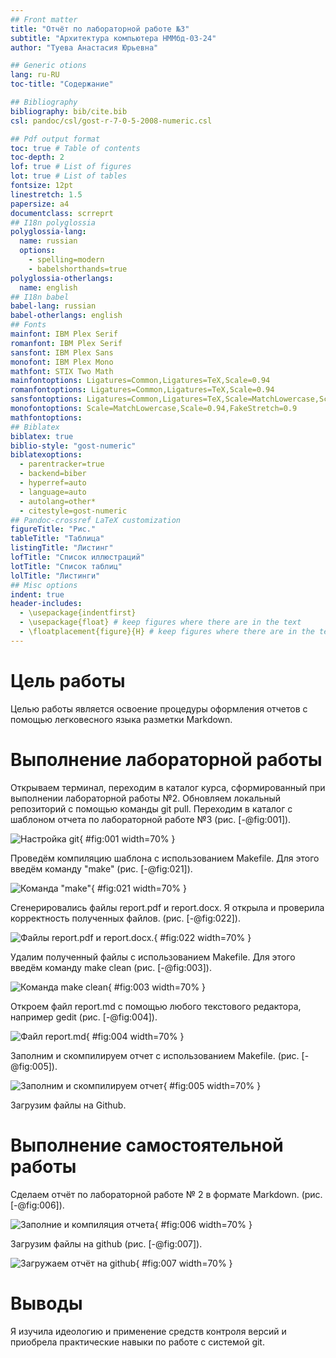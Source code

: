 ```yaml
---
## Front matter
title: "Отчёт по лабораторной работе №3"
subtitle: "Архитектура компьютера НММбд-03-24"
author: "Туева Анастасия Юрьевна"

## Generic otions
lang: ru-RU
toc-title: "Содержание"

## Bibliography
bibliography: bib/cite.bib
csl: pandoc/csl/gost-r-7-0-5-2008-numeric.csl

## Pdf output format
toc: true # Table of contents
toc-depth: 2
lof: true # List of figures
lot: true # List of tables
fontsize: 12pt
linestretch: 1.5
papersize: a4
documentclass: scrreprt
## I18n polyglossia
polyglossia-lang:
  name: russian
  options:
	- spelling=modern
	- babelshorthands=true
polyglossia-otherlangs:
  name: english
## I18n babel
babel-lang: russian
babel-otherlangs: english
## Fonts
mainfont: IBM Plex Serif
romanfont: IBM Plex Serif
sansfont: IBM Plex Sans
monofont: IBM Plex Mono
mathfont: STIX Two Math
mainfontoptions: Ligatures=Common,Ligatures=TeX,Scale=0.94
romanfontoptions: Ligatures=Common,Ligatures=TeX,Scale=0.94
sansfontoptions: Ligatures=Common,Ligatures=TeX,Scale=MatchLowercase,Scale=0.94
monofontoptions: Scale=MatchLowercase,Scale=0.94,FakeStretch=0.9
mathfontoptions:
## Biblatex
biblatex: true
biblio-style: "gost-numeric"
biblatexoptions:
  - parentracker=true
  - backend=biber
  - hyperref=auto
  - language=auto
  - autolang=other*
  - citestyle=gost-numeric
## Pandoc-crossref LaTeX customization
figureTitle: "Рис."
tableTitle: "Таблица"
listingTitle: "Листинг"
lofTitle: "Список иллюстраций"
lotTitle: "Список таблиц"
lolTitle: "Листинги"
## Misc options
indent: true
header-includes:
  - \usepackage{indentfirst}
  - \usepackage{float} # keep figures where there are in the text
  - \floatplacement{figure}{H} # keep figures where there are in the text
---
```


# Цель работы

Целью работы является освоение процедуры оформления отчетов с помощью легковесного языка разметки Markdown.

# Выполнение лабораторной работы

Открываем терминал, переходим в каталог курса, сформированный при выполнении лабораторной работы №2. Обновляем локальный репозиторий с помощью команды git pull. Переходим в каталог с шаблоном отчета по лабораторной работе №3 (рис. [-@fig:001]).

![Настройка git](image/1.jpg){ #fig:001 width=70% }

Проведём компиляцию шаблона с использованием Makefile. Для этого введём команду "make" (рис. [-@fig:021]).

![Команда "make"](image/21.jpg){ #fig:021 width=70% }

Сгенерировались файлы report.pdf и report.docx. Я открыла и проверила корректность полученных файлов. (рис. [-@fig:022]).

![Файлы report.pdf и report.docx.](image/22.jpg){ #fig:022 width=70% }

Удалим полученный файлы с использованием Makefile. Для этого введём команду make clean (рис. [-@fig:003]).

![Команда make clean](image/3.jpg){ #fig:003 width=70% }

Откроем файл report.md c помощью любого текстового редактора, например gedit (рис. [-@fig:004]). 

![Файл report.md](image/4.jpg){ #fig:004 width=70% }

Заполним и скомпилируем отчет с использованием Makefile. (рис. [-@fig:005]). 

![Заполним и скомпилируем отчет](image/5.jpg){ #fig:005 width=70% }

Загрузим файлы на Github. 

# Выполнение самостоятельной работы

Сделаем отчёт по лабораторной работе № 2 в формате Markdown. (рис. [-@fig:006]).

![Заполние и компиляция отчета](image/6.jpg){ #fig:006 width=70% }

Загрузим файлы на github (рис. [-@fig:007]).

![Загружаем отчёт на github](image/7.jpg){ #fig:007 width=70% }

# Выводы

Я изучила идеологию и применение средств контроля версий и приобрела практические навыки по работе с системой git.
